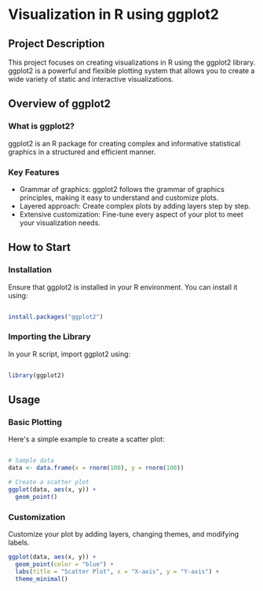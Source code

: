 # Visualization in R using ggplot2

## Project Description
This project focuses on creating visualizations in R using the ggplot2 library. ggplot2 is a powerful and flexible plotting system that allows you to create a wide variety of static and interactive visualizations.

## Overview of ggplot2

### What is ggplot2?
ggplot2 is an R package for creating complex and informative statistical graphics in a structured and efficient manner.

### Key Features
- Grammar of graphics: ggplot2 follows the grammar of graphics principles, making it easy to understand and customize plots.
- Layered approach: Create complex plots by adding layers step by step.
- Extensive customization: Fine-tune every aspect of your plot to meet your visualization needs.

## How to Start

### Installation
Ensure that ggplot2 is installed in your R environment. You can install it using:

```R

install.packages("ggplot2")
```

### Importing the Library
In your R script, import ggplot2 using:

```R

library(ggplot2)
```

## Usage

### Basic Plotting
Here's a simple example to create a scatter plot:

```R

# Sample data
data <- data.frame(x = rnorm(100), y = rnorm(100))

# Create a scatter plot
ggplot(data, aes(x, y)) +
  geom_point()
```

### Customization
Customize your plot by adding layers, changing themes, and modifying labels.

```R
ggplot(data, aes(x, y)) +
  geom_point(color = "blue") +
  labs(title = "Scatter Plot", x = "X-axis", y = "Y-axis") +
  theme_minimal()
```
